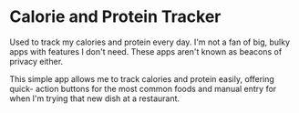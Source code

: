 # Calorie and Protein Tracker 
Used to track my calories and protein every day. I'm not a fan of big, bulky apps
with features I don't need. These apps aren't known as beacons of privacy either.

This simple app allows me to track calories and protein easily, offering quick-
action buttons for the most common foods and manual entry for when I'm trying 
that new dish at a restaurant. 
